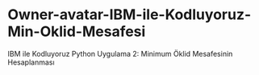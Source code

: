 # Owner-avatar-IBM-ile-Kodluyoruz-Min-Oklid-Mesafesi
IBM ile Kodluyoruz Python Uygulama 2: Minimum Öklid Mesafesinin Hesaplanması 

